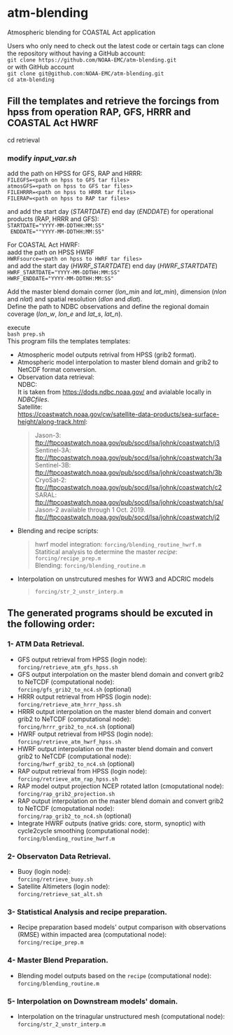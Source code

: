 # atm-blending
Atmospheric blending for COASTAL Act application

Users who only need to check out the latest code or certain tags can clone the repository without having a GitHub account:   
`git clone https://github.com/NOAA-EMC/atm-blending.git`   
or with GitHub account   
`git clone git@github.com:NOAA-EMC/atm-blending.git`     
`cd atm-blending`      
      

## Fill the templates and retrieve the forcings from hpss from operation RAP, GFS, HRRR and COASTAL Act HWRF 
cd retrieval   
### modify _input_var.sh_
add the path on HPSS for GFS, RAP and HRRR:   
`FILEGFS=<path on hpss to GFS tar files>`   
`atmosGFS=<path on hpss to GFS tar files>`   
`FILEHRRR=<path on hpss to HRRR tar files>`   
`FILERAP=<path on hpss to RAP tar files>`   

and add the start day (_STARTDATE_) end day (_ENDDATE_) for operational products (RAP, HRRR and GFS):    
`STARTDATE="YYYY-MM-DDTHH:MM:SS"`    
` ENDDATE=""YYYY-MM-DDTHH:MM:SS"`  


For COASTAL Act HWRF:   
aadd the path on HPSS HWRF   
`HWRFsource=<path on hpss to HWRF tar files>`   
 and add the start day (_HWRF_STARTDATE_) end day (_HWRF_STARTDATE_)    
`HWRF_STARTDATE="YYYY-MM-DDTHH:MM:SS"`   
`HWRF_ENDDATE="YYYY-MM-DDTHH:MM:SS"`   

Add the master blend domain corner (_lon_min_ and _lat_min_),  dimension (_nlon_ and _nlat_) and spatial resolution (_dlon_ and _dlat_).     
Define the path to NDBC observations and define the regional domain coverage (_lon_w_, _lon_e_ and _lat_s_, _lat_n_).     
     

 execute   
`bash prep.sh`   
This program fills the templates templates:     
- Atmospheric model outputs retrival from HPSS (grib2 format).    
- Atmospheric model interpolation to master blend domain and grib2 to NetCDF format conversion.    
- Observation data retrieval:    
   NDBC:     
   It is taken from https://dods.ndbc.noaa.gov/ and avialable locally in _NDBCfiles_.     
   Satellite:   
   https://coastwatch.noaa.gov/cw/satellite-data-products/sea-surface-height/along-track.html:       
   > Jason-3: ftp://ftpcoastwatch.noaa.gov/pub/socd/lsa/johnk/coastwatch/j3     
   > Sentinel-3A: ftp://ftpcoastwatch.noaa.gov/pub/socd/lsa/johnk/coastwatch/3a     
   > Sentinel-3B: ftp://ftpcoastwatch.noaa.gov/pub/socd/lsa/johnk/coastwatch/3b     
   > CryoSat-2: ftp://ftpcoastwatch.noaa.gov/pub/socd/lsa/johnk/coastwatch/c2     
   > SARAL:  ftp://ftpcoastwatch.noaa.gov/pub/socd/lsa/johnk/coastwatch/sa/     
   > Jason-2 available through 1 Oct. 2019.     
     ftp://ftpcoastwatch.noaa.gov/pub/socd/lsa/johnk/coastwatch/j2       
- Blending and recipe scripts:
   > hwrf model integration: `forcing/blending_routine_hwrf.m`    
   > Statitical analysis to determine the master _recipe_: `forcing/recipe_prep.m`   
   > Blending: `forcing/blending_routine.m`      
- Interpolation on unstrcutured meshes for WW3 and ADCRIC models
   > `forcing/str_2_unstr_interp.m`     
 
## The generated programs should be excuted  in the following order:    
### 1- ATM Data Retrieval. 
- GFS output retrieval from HPSS (login node):       
 `forcing/retrieve_atm_gfs_hpss.sh`      
- GFS output interpolation on the master blend domain and convert grib2 to NeTCDF (computational node):       
 `forcing/gfs_grib2_to_nc4.sh` (optional)      
- HRRR output retrieval from HPSS (login node):       
 `forcing/retrieve_atm_hrrr_hpss.sh`      
- HRRR output interpolation on the master blend domain and convert grib2 to NeTCDF (computational node):       
 `forcing/hrrr_grib2_to_nc4.sh` (optional)      
- HWRF output retrieval from HPSS (login node):       
 `forcing/retrieve_atm_hwrf_hpss.sh`      
- HWRF output interpolation on the master blend domain and convert grib2 to NeTCDF (computational node):       
 `forcing/hwrf_grib2_to_nc4.sh` (optional)      
- RAP output retrieval from HPSS (login node):       
 `forcing/retrieve_atm_rap_hpss.sh`      
- RAP model output projection NCEP rotated latlon (cmoputational node):     
 `forcing/rap_grib2_projection.sh`      
- RAP output interpolation on the master blend domain and convert grib2 to NeTCDF (cmoputational node):       
 `forcing/rap_grib2_to_nc4.sh` (optional)    
- Integrate HWRF outputs (native grids: core, storm, synoptic) with cycle2cycle smoothing (computational node):       
 `forcing/blending_routine_hwrf.m`      
### 2- Observaton Data Retrieval.      
- Buoy (login node):       
 `forcing/retrieve_buoy.sh`      
- Satellite Altimeters (login node):      
 `forcing/retrieve_sat_alt.sh`      
### 3- Statistical Analysis and recipe preparation.         
- Recipe preparation based models' output comparison with observations (RMSE) within impacted area (computational node):        
 `forcing/recipe_prep.m`    
### 4- Master Blend Preparation.      
- Blending model outputs based on the `recipe` (computational node):    
 `forcing/blending_routine.m`      
### 5- Interpolation on Downstream models' domain.      
- Interpolation on the trinagular unstructured mesh (computational node):      
 `forcing/str_2_unstr_interp.m`      

